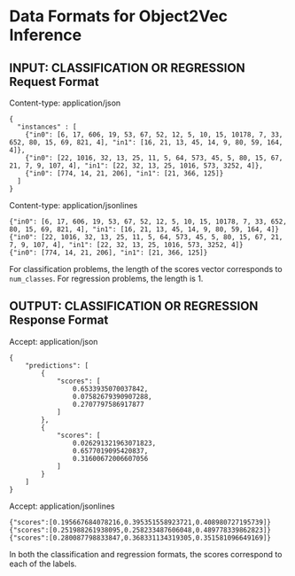 # Data Formats for Object2Vec Inference<a name="object2vec-inference-formats"></a>

## INPUT: CLASSIFICATION OR REGRESSION Request Format<a name="object2vec-in-inference-data"></a>

Content\-type: application/json

```
{
  "instances" : [
    {"in0": [6, 17, 606, 19, 53, 67, 52, 12, 5, 10, 15, 10178, 7, 33, 652, 80, 15, 69, 821, 4], "in1": [16, 21, 13, 45, 14, 9, 80, 59, 164, 4]},
    {"in0": [22, 1016, 32, 13, 25, 11, 5, 64, 573, 45, 5, 80, 15, 67, 21, 7, 9, 107, 4], "in1": [22, 32, 13, 25, 1016, 573, 3252, 4]},
    {"in0": [774, 14, 21, 206], "in1": [21, 366, 125]}
  ]
}
```

Content\-type: application/jsonlines

```
{"in0": [6, 17, 606, 19, 53, 67, 52, 12, 5, 10, 15, 10178, 7, 33, 652, 80, 15, 69, 821, 4], "in1": [16, 21, 13, 45, 14, 9, 80, 59, 164, 4]}
{"in0": [22, 1016, 32, 13, 25, 11, 5, 64, 573, 45, 5, 80, 15, 67, 21, 7, 9, 107, 4], "in1": [22, 32, 13, 25, 1016, 573, 3252, 4]}
{"in0": [774, 14, 21, 206], "in1": [21, 366, 125]}
```

For classification problems, the length of the scores vector corresponds to `num_classes`\. For regression problems, the length is 1\.

## OUTPUT: CLASSIFICATION OR REGRESSION Response Format<a name="object2vec-out-inference-data"></a>

Accept: application/json

```
{
    "predictions": [
        {
            "scores": [
                0.6533935070037842,
                0.07582679390907288,
                0.2707797586917877
            ]
        },       
        {
            "scores": [
                0.026291321963071823,
                0.6577019095420837,
                0.31600672006607056
            ]
        }
    ]
}
```

Accept: application/jsonlines

```
{"scores":[0.195667684078216,0.395351558923721,0.408980727195739]}
{"scores":[0.251988261938095,0.258233487606048,0.489778339862823]}
{"scores":[0.280087798833847,0.368331134319305,0.351581096649169]}
```

In both the classification and regression formats, the scores correspond to each of the labels\. 